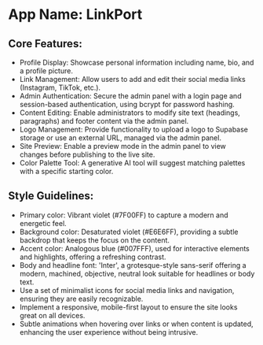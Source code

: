 # **App Name**: LinkPort

## Core Features:

- Profile Display: Showcase personal information including name, bio, and a profile picture.
- Link Management: Allow users to add and edit their social media links (Instagram, TikTok, etc.).
- Admin Authentication: Secure the admin panel with a login page and session-based authentication, using bcrypt for password hashing.
- Content Editing: Enable administrators to modify site text (headings, paragraphs) and footer content via the admin panel.
- Logo Management: Provide functionality to upload a logo to Supabase storage or use an external URL, managed via the admin panel.
- Site Preview: Enable a preview mode in the admin panel to view changes before publishing to the live site.
- Color Palette Tool: A generative AI tool will suggest matching palettes with a specific starting color.

## Style Guidelines:

- Primary color: Vibrant violet (#7F00FF) to capture a modern and energetic feel.
- Background color: Desaturated violet (#E6E6FF), providing a subtle backdrop that keeps the focus on the content.
- Accent color: Analogous blue (#007FFF), used for interactive elements and highlights, offering a refreshing contrast.
- Body and headline font: 'Inter', a grotesque-style sans-serif offering a modern, machined, objective, neutral look suitable for headlines or body text.
- Use a set of minimalist icons for social media links and navigation, ensuring they are easily recognizable.
- Implement a responsive, mobile-first layout to ensure the site looks great on all devices.
- Subtle animations when hovering over links or when content is updated, enhancing the user experience without being intrusive.